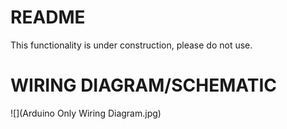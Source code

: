 # README
This functionality is under construction, please do not use. 
# WIRING DIAGRAM/SCHEMATIC
![](Arduino Only Wiring Diagram.jpg)
